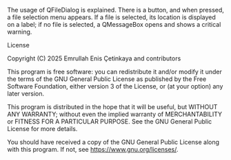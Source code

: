 The usage of QFileDialog is explained. There is a button, and when pressed, a file selection menu appears. If a file is selected, its location is displayed on a label; if no file is selected, a QMessageBox opens and shows a critical warning.

License

Copyright (C) 2025 Emrullah Enis Çetinkaya and contributors

This program is free software: you can redistribute it and/or modify it under the terms of the GNU General Public License as published by the Free Software Foundation, either version 3 of the License, or (at your option) any later version.

This program is distributed in the hope that it will be useful, but WITHOUT ANY WARRANTY; without even the implied warranty of MERCHANTABILITY or FITNESS FOR A PARTICULAR PURPOSE. See the GNU General Public License for more details.

You should have received a copy of the GNU General Public License along with this program. If not, see https://www.gnu.org/licenses/.
